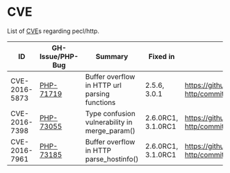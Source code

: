 # CVE

List of [CVE](http://cve.mitre.org/)s regarding pecl/http.

ID            | GH-Issue/PHP-Bug                                   | Summary                                       | Fixed in           | Commit
--------------|----------------------------------------------------|-----------------------------------------------|--------------------|-------
CVE-2016-5873 | [PHP-71719](https://bugs.php.net/bug.php?id=71719) | Buffer overflow in HTTP url parsing functions | 2.5.6, 3.0.1 | https://github.com/m6w6/ext-http/commit/3724cd76a28be1d6049b5537232e97ac567ae1f5
CVE-2016-7398 | [PHP-73055](https://bugs.php.net/bug.php?id=73055) | Type confusion vulnerability in merge_param() | 2.6.0RC1, 3.1.0RC1 | https://github.com/m6w6/ext-http/commit/17137d4ab1ce81a2cee0fae842340a344ef3da83
CVE-2016-7961 | [PHP-73185](https://bugs.php.net/bug.php?id=73185) | Buffer overflow in HTTP parse_hostinfo()      | 2.6.0RC1, 3.1.0RC1 | https://github.com/m6w6/ext-http/commit/ec043079e9915d7d1f4cb06eeadb2c7fca195658